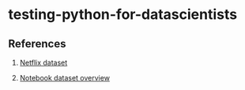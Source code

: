 # testing-python-for-datascientists



## References

1. [Netflix dataset](https://www.kaggle.com/code/shivamb/netflix-shows-and-movies-exploratory-analysis)

2. [Notebook dataset overview](https://www.kaggle.com/code/shivamb/netflix-shows-and-movies-exploratory-analysis)
